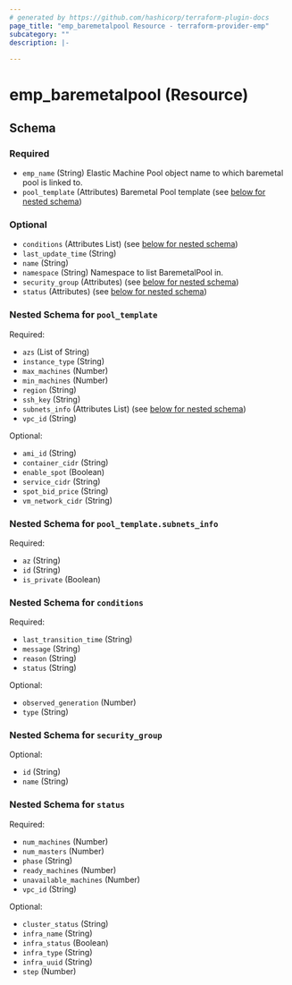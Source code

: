```yaml
---
# generated by https://github.com/hashicorp/terraform-plugin-docs
page_title: "emp_baremetalpool Resource - terraform-provider-emp"
subcategory: ""
description: |-
  
---
```


# emp_baremetalpool (Resource)





<!-- schema generated by tfplugindocs -->
## Schema

### Required

- `emp_name` (String) Elastic Machine Pool object name to which baremetal pool is linked to.
- `pool_template` (Attributes) Baremetal Pool template (see [below for nested schema](#nestedatt--pool_template))

### Optional

- `conditions` (Attributes List) (see [below for nested schema](#nestedatt--conditions))
- `last_update_time` (String)
- `name` (String)
- `namespace` (String) Namespace to list BaremetalPool in.
- `security_group` (Attributes) (see [below for nested schema](#nestedatt--security_group))
- `status` (Attributes) (see [below for nested schema](#nestedatt--status))

<a id="nestedatt--pool_template"></a>
### Nested Schema for `pool_template`

Required:

- `azs` (List of String)
- `instance_type` (String)
- `max_machines` (Number)
- `min_machines` (Number)
- `region` (String)
- `ssh_key` (String)
- `subnets_info` (Attributes List) (see [below for nested schema](#nestedatt--pool_template--subnets_info))
- `vpc_id` (String)

Optional:

- `ami_id` (String)
- `container_cidr` (String)
- `enable_spot` (Boolean)
- `service_cidr` (String)
- `spot_bid_price` (String)
- `vm_network_cidr` (String)

<a id="nestedatt--pool_template--subnets_info"></a>
### Nested Schema for `pool_template.subnets_info`

Required:

- `az` (String)
- `id` (String)
- `is_private` (Boolean)



<a id="nestedatt--conditions"></a>
### Nested Schema for `conditions`

Required:

- `last_transition_time` (String)
- `message` (String)
- `reason` (String)
- `status` (String)

Optional:

- `observed_generation` (Number)
- `type` (String)


<a id="nestedatt--security_group"></a>
### Nested Schema for `security_group`

Optional:

- `id` (String)
- `name` (String)


<a id="nestedatt--status"></a>
### Nested Schema for `status`

Required:

- `num_machines` (Number)
- `num_masters` (Number)
- `phase` (String)
- `ready_machines` (Number)
- `unavailable_machines` (Number)
- `vpc_id` (String)

Optional:

- `cluster_status` (String)
- `infra_name` (String)
- `infra_status` (Boolean)
- `infra_type` (String)
- `infra_uuid` (String)
- `step` (Number)
